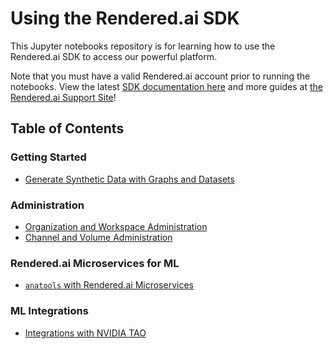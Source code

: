 # Using the Rendered.ai SDK

This Jupyter notebooks repository is for learning how to use the Rendered.ai SDK to access our powerful platform. 

Note that you must have a valid Rendered.ai account prior to running the notebooks. View the latest [SDK documentation here](https://sdk.rendered.ai/) and more guides at [the Rendered.ai Support Site](https://support.rendered.ai/)!

## Table of Contents

### Getting Started
- [Generate Synthetic Data with Graphs and Datasets](./1_getting_started/Generate%20Synthetic%20Data%20with%20Graphs%20and%20Datasets.ipynb)

### Administration
- [Organization and Workspace Administration](./2_administration/Organization%20and%20Workspace%20Administration.ipynb)
- [Channel and Volume Administration](./2_administration/Channel%20and%20Volume%20Administration.ipynb)


### Rendered.ai Microservices for ML
- [`anatools` with Rendered.ai Microservices](./3_microservices_for_ML)


### ML Integrations
- [Integrations with NVIDIA TAO](./4_integrations/nvidia-tao)
